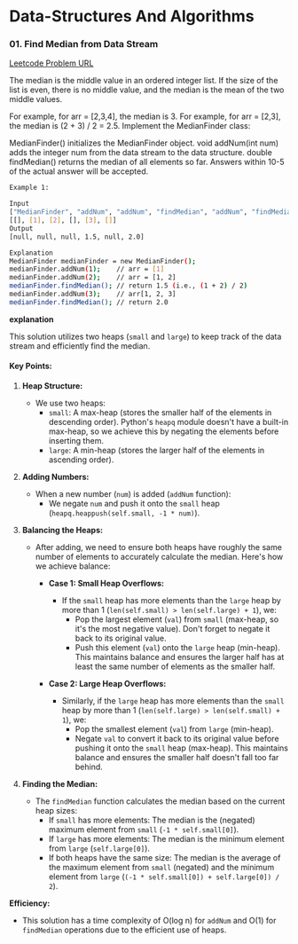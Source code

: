 # Data-Structures And Algorithms

### 01. Find Median from Data Stream

[Leetcode Problem URL](https://leetcode.com/problems/find-median-from-data-stream/description/)

The median is the middle value in an ordered integer list. If the size of the list is even, there is no middle value, and the median is the mean of the two middle values.

For example, for arr = [2,3,4], the median is 3.
For example, for arr = [2,3], the median is (2 + 3) / 2 = 2.5.
Implement the MedianFinder class:

MedianFinder() initializes the MedianFinder object.
void addNum(int num) adds the integer num from the data stream to the data structure.
double findMedian() returns the median of all elements so far. Answers within 10-5 of the actual answer will be accepted.

```bash
Example 1:

Input
["MedianFinder", "addNum", "addNum", "findMedian", "addNum", "findMedian"]
[[], [1], [2], [], [3], []]
Output
[null, null, null, 1.5, null, 2.0]

Explanation
MedianFinder medianFinder = new MedianFinder();
medianFinder.addNum(1);    // arr = [1]
medianFinder.addNum(2);    // arr = [1, 2]
medianFinder.findMedian(); // return 1.5 (i.e., (1 + 2) / 2)
medianFinder.addNum(3);    // arr[1, 2, 3]
medianFinder.findMedian(); // return 2.0
```

**explanation**

This solution utilizes two heaps (`small` and `large`) to keep track of the data stream and efficiently find the median.

#### Key Points:

1. **Heap Structure:**

   - We use two heaps:
     - `small`: A max-heap (stores the smaller half of the elements in descending order). Python's `heapq` module doesn't have a built-in max-heap, so we achieve this by negating the elements before inserting them.
     - `large`: A min-heap (stores the larger half of the elements in ascending order).

2. **Adding Numbers:**

   - When a new number (`num`) is added (`addNum` function):
     - We negate `num` and push it onto the `small` heap (`heapq.heappush(self.small, -1 * num)`).

3. **Balancing the Heaps:**

   - After adding, we need to ensure both heaps have roughly the same number of elements to accurately calculate the median. Here's how we achieve balance:

     - **Case 1: Small Heap Overflows:**

       - If the `small` heap has more elements than the `large` heap by more than 1 (`len(self.small) > len(self.large) + 1`), we:
         - Pop the largest element (`val`) from `small` (max-heap, so it's the most negative value). Don't forget to negate it back to its original value.
         - Push this element (`val`) onto the `large` heap (min-heap). This maintains balance and ensures the larger half has at least the same number of elements as the smaller half.

     - **Case 2: Large Heap Overflows:**
       - Similarly, if the `large` heap has more elements than the `small` heap by more than 1 (`len(self.large) > len(self.small) + 1`), we:
         - Pop the smallest element (`val`) from `large` (min-heap).
         - Negate `val` to convert it back to its original value before pushing it onto the `small` heap (max-heap). This maintains balance and ensures the smaller half doesn't fall too far behind.

4. **Finding the Median:**

   - The `findMedian` function calculates the median based on the current heap sizes:
     - If `small` has more elements: The median is the (negated) maximum element from `small` (`-1 * self.small[0]`).
     - If `large` has more elements: The median is the minimum element from `large` (`self.large[0]`).
     - If both heaps have the same size: The median is the average of the maximum element from `small` (negated) and the minimum element from `large` (`(-1 * self.small[0]) + self.large[0]) / 2`).

**Efficiency:**

- This solution has a time complexity of O(log n) for `addNum` and O(1) for `findMedian` operations due to the efficient use of heaps.
